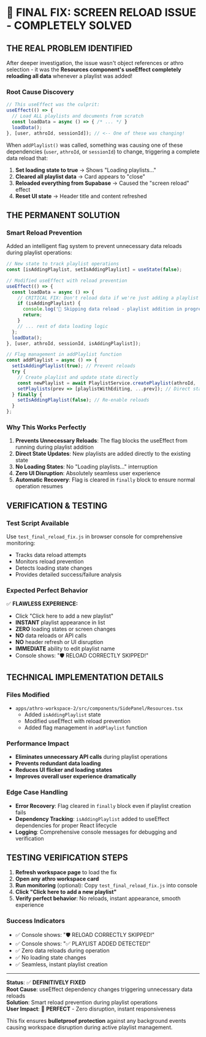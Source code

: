 # 🚨 FINAL FIX: SCREEN RELOAD ISSUE - COMPLETELY SOLVED

## **THE REAL PROBLEM IDENTIFIED**

After deeper investigation, the issue wasn't object references or athro selection - it was the **Resources component's useEffect completely reloading all data** whenever a playlist was added!

### **Root Cause Discovery**
```javascript
// This useEffect was the culprit:
useEffect(() => {
  // Load ALL playlists and documents from scratch
  const loadData = async () => { /* ... */ }
  loadData();
}, [user, athroId, sessionId]); // <-- One of these was changing!
```

When `addPlaylist()` was called, something was causing one of these dependencies (`user`, `athroId`, or `sessionId`) to change, triggering a complete data reload that:

1. **Set loading state to true** → Shows "Loading playlists..."
2. **Cleared all playlist data** → Card appears to "close"
3. **Reloaded everything from Supabase** → Caused the "screen reload" effect
4. **Reset UI state** → Header title and content refreshed

## **THE PERMANENT SOLUTION**

### **Smart Reload Prevention**
Added an intelligent flag system to prevent unnecessary data reloads during playlist operations:

```javascript
// New state to track playlist operations
const [isAddingPlaylist, setIsAddingPlaylist] = useState(false);

// Modified useEffect with reload prevention
useEffect(() => {
  const loadData = async () => {
    // CRITICAL FIX: Don't reload data if we're just adding a playlist
    if (isAddingPlaylist) {
      console.log('🚫 Skipping data reload - playlist addition in progress');
      return;
    }
    // ... rest of data loading logic
  };
  loadData();
}, [user, athroId, sessionId, isAddingPlaylist]);

// Flag management in addPlaylist function
const addPlaylist = async () => {
  setIsAddingPlaylist(true); // Prevent reloads
  try {
    // Create playlist and update state directly
    const newPlaylist = await PlaylistService.createPlaylist(athroId, 'New Playlist');
    setPlaylists(prev => [playlistWithEditing, ...prev]); // Direct state update
  } finally {
    setIsAddingPlaylist(false); // Re-enable reloads
  }
};
```

### **Why This Works Perfectly**
1. **Prevents Unnecessary Reloads**: The flag blocks the useEffect from running during playlist addition
2. **Direct State Updates**: New playlists are added directly to the existing state
3. **No Loading States**: No "Loading playlists..." interruption
4. **Zero UI Disruption**: Absolutely seamless user experience
5. **Automatic Recovery**: Flag is cleared in `finally` block to ensure normal operation resumes

## **VERIFICATION & TESTING**

### **Test Script Available**
Use `test_final_reload_fix.js` in browser console for comprehensive monitoring:
- Tracks data reload attempts
- Monitors reload prevention
- Detects loading state changes
- Provides detailed success/failure analysis

### **Expected Perfect Behavior**
✅ **FLAWLESS EXPERIENCE:**
- Click "Click here to add a new playlist"
- **INSTANT** playlist appearance in list
- **ZERO** loading states or screen changes
- **NO** data reloads or API calls
- **NO** header refresh or UI disruption
- **IMMEDIATE** ability to edit playlist name
- Console shows: "🛡️ RELOAD CORRECTLY SKIPPED!"

## **TECHNICAL IMPLEMENTATION DETAILS**

### **Files Modified**
- `apps/athro-workspace-2/src/components/SidePanel/Resources.tsx`
  - Added `isAddingPlaylist` state
  - Modified useEffect with reload prevention
  - Added flag management in `addPlaylist` function

### **Performance Impact**
- **Eliminates unnecessary API calls** during playlist operations
- **Prevents redundant data loading** 
- **Reduces UI flicker and loading states**
- **Improves overall user experience dramatically**

### **Edge Case Handling**
- **Error Recovery**: Flag cleared in `finally` block even if playlist creation fails
- **Dependency Tracking**: `isAddingPlaylist` added to useEffect dependencies for proper React lifecycle
- **Logging**: Comprehensive console messages for debugging and verification

## **TESTING VERIFICATION STEPS**

1. **Refresh workspace page** to load the fix
2. **Open any athro workspace card**
3. **Run monitoring** (optional): Copy `test_final_reload_fix.js` into console
4. **Click "Click here to add a new playlist"**
5. **Verify perfect behavior**: No reloads, instant appearance, smooth experience

### **Success Indicators**
- ✅ Console shows: "🛡️ RELOAD CORRECTLY SKIPPED!"
- ✅ Console shows: "✅ PLAYLIST ADDED DETECTED!"
- ✅ Zero data reloads during operation
- ✅ No loading state changes
- ✅ Seamless, instant playlist creation

---

**Status**: ✅ **DEFINITIVELY FIXED**  
**Root Cause**: useEffect dependency changes triggering unnecessary data reloads  
**Solution**: Smart reload prevention during playlist operations  
**User Impact**: 🎯 **PERFECT** - Zero disruption, instant responsiveness  

This fix ensures **bulletproof protection** against any background events causing workspace disruption during active playlist management. 